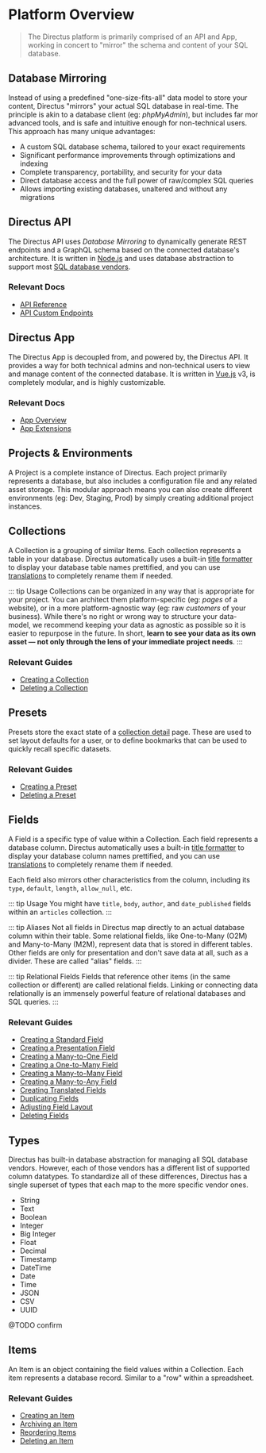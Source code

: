 # Platform Overview

> The Directus platform is primarily comprised of an API and App, working in concert to "mirror" the
> schema and content of your SQL database.

## Database Mirroring

Instead of using a predefined "one-size-fits-all" data model to store your content, Directus
"mirrors" your actual SQL database in real-time. The principle is akin to a database client (eg:
_phpMyAdmin_), but includes far mor advanced tools, and is safe and intuitive enough for
non-technical users. This approach has many unique advantages:

-   A custom SQL database schema, tailored to your exact requirements
-   Significant performance improvements through optimizations and indexing
-   Complete transparency, portability, and security for your data
-   Direct database access and the full power of raw/complex SQL queries
-   Allows importing existing databases, unaltered and without any migrations

## Directus API

The Directus API uses _Database Mirroring_ to dynamically generate REST endpoints and a GraphQL
schema based on the connected database's architecture. It is written in
[Node.js](https://nodejs.org) and uses database abstraction to support most
[SQL database vendors](/guides/installation#databases).

### Relevant Docs

-   [API Reference](/reference/api/introduction)
-   [API Custom Endpoints](/concepts/api-extensions)

## Directus App

The Directus App is decoupled from, and powered by, the Directus API. It provides a way for both
technical admins and non-technical users to view and manage content of the connected database. It is
written in [Vue.js](https://vuejs.org) v3, is completely modular, and is highly customizable.

### Relevant Docs

-   [App Overview](/concepts/app-overview)
-   [App Extensions](/concepts/app-extensions)

## Projects & Environments

A Project is a complete instance of Directus. Each project primarily represents a database, but also
includes a configuration file and any related asset storage. This modular approach means you can
also create different environments (eg: Dev, Staging, Prod) by simply creating additional project
instances.

<!-- ::: tip Migrating Environments
Directus includes [Export](#), [Import](#), [Backup](#), and [Restore](#) features to assist with custom migration workflows between environments. You can also roll your own process by copying the database and assets between environments, either manually or via an automated script.

@TODO Reference Schema Revisions
::: -->

## Collections

A Collection is a grouping of similar Items. Each collection represents a table in your database.
Directus automatically uses a built-in [title formatter](/concepts/app-extensions) to display your
database table names prettified, and you can use [translations](/concepts/data-model) to completely
rename them if needed.

<!-- prettier-ignore-start -->
::: tip Usage
Collections can be organized in any way that is appropriate for your project. You can
architect them platform-specific (eg: _pages_ of a website), or in a more platform-agnostic way (eg:
raw _customers_ of your business). While there's no right or wrong way to structure your data-model,
we recommend keeping your data as agnostic as possible so it is easier to repurpose in the future.
In short, **learn to see your data as its own asset — not only through the lens of your immediate
project needs**.
:::
<!-- prettier-ignore-end -->

### Relevant Guides

-   [Creating a Collection](/guides/collections#creating-a-collection)
-   [Deleting a Collection](/guides/collections#deleting-a-collection)

## Presets

Presets store the exact state of a [collection detail](/concepts/app-overview) page. These are used
to set layout defaults for a user, or to define bookmarks that can be used to quickly recall
specific datasets.

### Relevant Guides

-   [Creating a Preset](/guides/presets#creating-a-preset)
-   [Deleting a Preset](/guides/presets#deleting-a-preset)

## Fields

A Field is a specific type of value within a Collection. Each field represents a database column.
Directus automatically uses a built-in [title formatter](/concepts/app-extensions#title-formatter)
to display your database column names prettified, and you can use [translations](/guides/fields) to
completely rename them if needed.

Each field also mirrors other characteristics from the column, including its `type`, `default`,
`length`, `allow_null`, etc.

<!-- prettier-ignore-start -->
::: tip Usage
You might have `title`, `body`, `author`, and `date_published` fields within an
`articles` collection.
:::
<!-- prettier-ignore-end -->

<!-- prettier-ignore-start -->
::: tip Aliases
Not all fields in Directus map directly to an actual database column within their
table. Some relational fields, like One-to-Many (O2M) and Many-to-Many (M2M), represent data that is
stored in different tables. Other fields are only for presentation and don't save data at all, such
as a divider. These are called "alias" fields.
:::
<!-- prettier-ignore-end -->

<!-- prettier-ignore-start -->
::: tip Relational Fields
Fields that reference other items (in the same collection or different)
are called relational fields. Linking or connecting data relationally is an immensely powerful
feature of relational databases and SQL queries.
:::
<!-- prettier-ignore-end -->

### Relevant Guides

-   [Creating a Standard Field](/guides/field-types/standard-field)
-   [Creating a Presentation Field](/guides/field-types/presentation-field)
-   [Creating a Many-to-One Field](/guides/field-types/many-to-one-field)
-   [Creating a One-to-Many Field](/guides/field-types/one-to-many-field)
-   [Creating a Many-to-Many Field](/guides/field-types/many-to-many-field)
-   [Creating a Many-to-Any Field](/guides/field-types/many-to-any-field)
-   [Creating Translated Fields](/guides/field-types/translated-fields)
-   [Duplicating Fields](/guides/fields#duplicating-a-field)
-   [Adjusting Field Layout](/guides/fields#adjusting-field-layout)
-   [Deleting Fields](/guides/fields#deleting-a-field)

## Types

Directus has built-in database abstraction for managing all SQL database vendors. However, each of
those vendors has a different list of supported column datatypes. To standardize all of these
differences, Directus has a single superset of types that each map to the more specific vendor ones.

-   String
-   Text
-   Boolean
-   Integer
-   Big Integer
-   Float
-   Decimal
-   Timestamp
-   DateTime
-   Date
-   Time
-   JSON
-   CSV
-   UUID

@TODO confirm

## Items

An Item is an object containing the field values within a Collection. Each item represents a
database record. Similar to a "row" within a spreadsheet.

### Relevant Guides

-   [Creating an Item](/guides/items#creating-an-item)
-   [Archiving an Item](/guides/items#archiving-an-item)
-   [Reordering Items](/guides/items#reordering-items)
-   [Deleting an Item](/guides/items#deleting-an-item)
